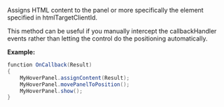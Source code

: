 ﻿Assigns HTML content to the panel or more specifically the element specified in htmlTargetClientId.

This method can be useful if you manually intercept the callbackHandler events rather than letting the control do the positioning automatically.

**Example:**  
```cs
function OnCallback(Result)
{
	MyHoverPanel.assignContent(Result);
	MyHoverPanel.movePanelToPosition();
	MyHoverPanel.show();
}
```